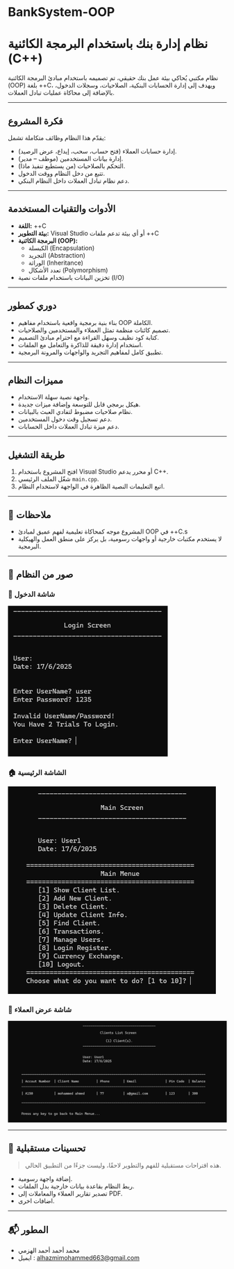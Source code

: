 # BankSystem-OOP
#  نظام إدارة بنك باستخدام البرمجة الكائنية (C++)

نظام مكتبي يُحاكي بيئة عمل بنك حقيقي، تم تصميمه باستخدام مبادئ البرمجة الكائنية (OOP) بلغة ++C، ويهدف إلى إدارة الحسابات البنكية، الصلاحيات، وسجلات الدخول، بالإضافة إلى محاكاة عمليات تبادل العملات.

---

##  فكرة المشروع

يقدّم هذا النظام وظائف متكاملة تشمل:

- إدارة حسابات العملاء (فتح حساب، سحب، إيداع، عرض الرصيد).
- إدارة بيانات المستخدمين (موظف – مدير).
- التحكم بالصلاحيات (من يستطيع تنفيذ ماذا).
- تتبع من دخل النظام ووقت الدخول.
- دعم نظام تبادل العملات داخل النظام البنكي.

---

##  الأدوات والتقنيات المستخدمة

- **اللغة:** ++C
- **بيئة التطوير:** Visual Studio أو أي بيئة تدعم ملفات ++C
- **البرمجة الكائنية (OOP):**
  - الكبسلة (Encapsulation)
  - التجريد (Abstraction)
  - الوراثة (Inheritance)
  - تعدد الأشكال (Polymorphism)
- تخزين البيانات باستخدام ملفات نصية (I/O)

---

##  دوري كمطور

- بناء بنية برمجية واقعية باستخدام مفاهيم OOP الكاملة.
- تصميم كائنات منظمة تمثل العملاء والمستخدمين والصلاحيات.
- كتابة كود نظيف وسهل القراءة مع احترام مبادئ التصميم.
- استخدام إدارة دقيقة للذاكرة والتعامل مع الملفات.
- تطبيق كامل لمفاهيم التجريد والواجهات والمرونة البرمجية.

---

##  مميزات النظام

- واجهة نصية سهلة الاستخدام.
- هيكل برمجي قابل للتوسعة وإضافة ميزات جديدة.
- نظام صلاحيات مضبوط لتفادي العبث بالبيانات.
- دعم تسجيل وقت دخول المستخدمين.
- دعم ميزة تبادل العملات داخل الحسابات.

---

##  طريقة التشغيل

1. افتح المشروع باستخدام Visual Studio أو محرر يدعم C++.
2. شغّل الملف الرئيسي `main.cpp`.
3. اتبع التعليمات النصية الظاهرة في الواجهة لاستخدام النظام.

---

## 📌 ملاحظات

- المشروع موجه كمحاكاة تعليمية لفهم عميق لمبادئ OOP في ++C.s
- لا يستخدم مكتبات خارجية أو واجهات رسومية، بل يركز على منطق العمل والهيكلية البرمجية.

---

## 📸 صور من النظام

### 🔐 شاشة الدخول
![شاشة الدخول](screenshots/login.png)

### 🏠 الشاشة الرئيسية
![الشاشة الرئيسية](screenshots/MainMenu.png)

### 👥 شاشة عرض العملاء
![شاشة عرض العملاء](screenshots/showClient.png)

---

## 🚀 تحسينات مستقبلية

> هذه اقتراحات مستقبلية للفهم والتطوير لاحقًا، وليست جزءًا من التطبيق الحالي.

- إضافة واجهة رسومية.
- ربط النظام بقاعدة بيانات خارجية بدل الملفات.
- تصدير تقارير العملاء والمعاملات إلى PDF.
- اضافات اخرى.

---


## 📬 المطور

- محمد أحمد أحمد الهزمي
- ايميل : alhazmimohammed663@gmail.com
